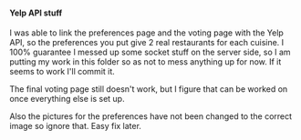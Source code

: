 #### Yelp API stuff
I was able to link the preferences page and the voting page with the Yelp API, so the preferences you put give 2 real restaurants for each cuisine. I 100% guarantee I messed up some socket stuff on the server side, so I am putting my work in this folder so as not to mess anything up for now. If it seems to work I'll commit it.

The final voting page still doesn't work, but I figure that can be worked on once everything else is set up.

Also the pictures for the preferences have not been changed to the correct image so ignore that. Easy fix later.